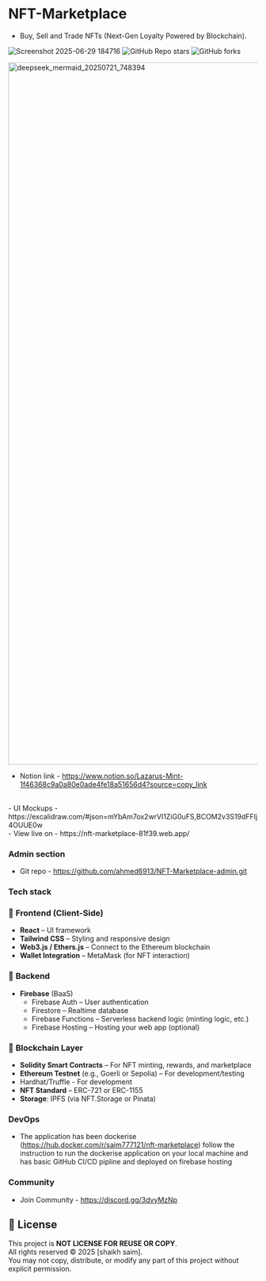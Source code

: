 
# NFT-Marketplace
- Buy, Sell and Trade NFTs (Next-Gen Loyalty Powered by Blockchain).

![Screenshot 2025-06-29 184716](https://github.com/user-attachments/assets/f2a1d1b8-d6e1-4b52-acd4-a834feea1089)
![GitHub Repo stars](https://img.shields.io/github/stars/ahmed6913/web-app-pos?style=social)
![GitHub forks](https://img.shields.io/github/forks/ahmed6913/web-app-pos?style=social)


<img width="1712" height="1417" alt="deepseek_mermaid_20250721_748394" src="https://github.com/user-attachments/assets/d1ca8bb4-88ed-42ba-b27d-c92e38835636" />


- Notion link - https://www.notion.so/Lazarus-Mint-1f46368c9a0a80e0ade4fe18a51656d4?source=copy_link
<br>
- UI Mockups - https://excalidraw.com/#json=mYbAm7ox2wrVI1ZiG0uFS,BCOM2v3S19dFFIj4OUUE0w
<br>
- View live on - https://nft-marketplace-81f39.web.app/

### Admin section 

- Git repo - https://github.com/ahmed6913/NFT-Marketplace-admin.git

### Tech stack

### 🔧 **Frontend (Client-Side)**

- **React** – UI framework
- **Tailwind CSS** – Styling and responsive design
- **Web3.js / Ethers.js** – Connect to the Ethereum blockchain
- **Wallet Integration** – MetaMask (for NFT interaction)

### 🔧 **Backend**

- **Firebase** (BaaS)
    - Firebase Auth – User authentication
    - Firestore – Realtime database
    - Firebase Functions – Serverless backend logic (minting logic, etc.)
    - Firebase Hosting – Hosting your web app (optional)

### 🔧 **Blockchain Layer**

- **Solidity Smart Contracts** – For NFT minting, rewards, and marketplace
- **Ethereum Testnet** (e.g., Goerli or Sepolia) – For development/testing
- Hardhat/Truffle - For development
- **NFT Standard** – ERC-721 or ERC-1155
- **Storage**: IPFS (via NFT.Storage or Pinata)

### **DevOps**

- The application has been dockerise (https://hub.docker.com/r/saim777121/nft-marketplace) follow the instruction to run the dockerise application on your local machine and has basic GitHub CI/CD pipline and deployed on firebase hosting 

### Community 

- Join Community - https://discord.gg/3dvyMzNp

## 📄 License

This project is **NOT LICENSE FOR REUSE OR COPY**.  
All rights reserved © 2025 [shaikh saim].  
You may not copy, distribute, or modify any part of this project without explicit permission.
